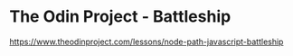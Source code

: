 # The Odin Project - Battleship
https://www.theodinproject.com/lessons/node-path-javascript-battleship
